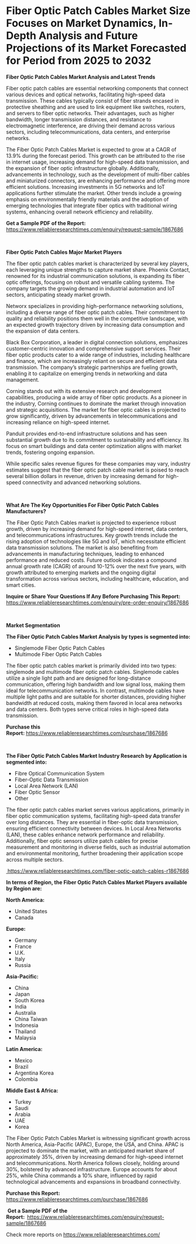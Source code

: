 <p><h1>Fiber Optic Patch Cables Market Size Focuses on Market Dynamics, In-Depth Analysis and Future Projections of its Market Forecasted for Period from 2025 to 2032</h1></p><p><strong>Fiber Optic Patch Cables Market Analysis and Latest Trends</strong></p>
<p><p>Fiber optic patch cables are essential networking components that connect various devices and optical networks, facilitating high-speed data transmission. These cables typically consist of fiber strands encased in protective sheathing and are used to link equipment like switches, routers, and servers to fiber optic networks. Their advantages, such as higher bandwidth, longer transmission distances, and resistance to electromagnetic interference, are driving their demand across various sectors, including telecommunications, data centers, and enterprise networks.</p><p>The Fiber Optic Patch Cables Market is expected to grow at a CAGR of 13.9% during the forecast period. This growth can be attributed to the rise in internet usage, increasing demand for high-speed data transmission, and the expansion of fiber optic infrastructure globally. Additionally, advancements in technology, such as the development of multi-fiber cables and miniaturized connectors, are enhancing performance and offering more efficient solutions. Increasing investments in 5G networks and IoT applications further stimulate the market. Other trends include a growing emphasis on environmentally friendly materials and the adoption of emerging technologies that integrate fiber optics with traditional wiring systems, enhancing overall network efficiency and reliability.</p></p>
<p><strong>Get a Sample PDF of the Report:&nbsp;</strong> <a href="https://www.reliableresearchtimes.com/enquiry/request-sample/1867686?utm_campaign=2455&utm_medium=2&utm_source=Github&utm_content=ia&utm_term=13022025&utm_id=fiber-optic-patch-cables">https://www.reliableresearchtimes.com/enquiry/request-sample/1867686</a></p>
<p>&nbsp;</p>
<p><strong>Fiber Optic Patch Cables Major Market Players</strong></p>
<p><p>The fiber optic patch cables market is characterized by several key players, each leveraging unique strengths to capture market share. Phoenix Contact, renowned for its industrial communication solutions, is expanding its fiber optic offerings, focusing on robust and versatile cabling systems. The company targets the growing demand in industrial automation and IoT sectors, anticipating steady market growth.</p><p>Networx specializes in providing high-performance networking solutions, including a diverse range of fiber optic patch cables. Their commitment to quality and reliability positions them well in the competitive landscape, with an expected growth trajectory driven by increasing data consumption and the expansion of data centers.</p><p>Black Box Corporation, a leader in digital connection solutions, emphasizes customer-centric innovation and comprehensive support services. Their fiber optic products cater to a wide range of industries, including healthcare and finance, which are increasingly reliant on secure and efficient data transmission. The company’s strategic partnerships are fueling growth, enabling it to capitalize on emerging trends in networking and data management.</p><p>Corning stands out with its extensive research and development capabilities, producing a wide array of fiber optic products. As a pioneer in the industry, Corning continues to dominate the market through innovation and strategic acquisitions. The market for fiber optic cables is projected to grow significantly, driven by advancements in telecommunications and increasing reliance on high-speed internet.</p><p>Panduit provides end-to-end infrastructure solutions and has seen substantial growth due to its commitment to sustainability and efficiency. Its focus on smart buildings and data center optimization aligns with market trends, fostering ongoing expansion.</p><p>While specific sales revenue figures for these companies may vary, industry estimates suggest that the fiber optic patch cable market is poised to reach several billion dollars in revenue, driven by increasing demand for high-speed connectivity and advanced networking solutions.</p></p>
<p>&nbsp;</p>
<p><strong>What Are The Key Opportunities For Fiber Optic Patch Cables Manufacturers?</strong></p>
<p><p>The Fiber Optic Patch Cables market is projected to experience robust growth, driven by increasing demand for high-speed internet, data centers, and telecommunications infrastructures. Key growth trends include the rising adoption of technologies like 5G and IoT, which necessitate efficient data transmission solutions. The market is also benefiting from advancements in manufacturing techniques, leading to enhanced performance and reduced costs. Future outlook indicates a compound annual growth rate (CAGR) of around 10-12% over the next five years, with growth attributed to emerging markets and the ongoing digital transformation across various sectors, including healthcare, education, and smart cities.</p></p>
<p><strong>Inquire or Share Your Questions If Any Before Purchasing This Report:</strong> <a href="https://www.reliableresearchtimes.com/enquiry/pre-order-enquiry/1867686?utm_campaign=2455&utm_medium=2&utm_source=Github&utm_content=ia&utm_term=13022025&utm_id=fiber-optic-patch-cables">https://www.reliableresearchtimes.com/enquiry/pre-order-enquiry/1867686</a></p>
<p>&nbsp;</p>
<p><strong>Market Segmentation</strong></p>
<p><strong>The Fiber Optic Patch Cables Market Analysis by types is segmented into:</strong></p>
<p><ul><li>Singlemode Fiber Optic Patch Cables</li><li>Multimode Fiber Optic Patch Cables</li></ul></p>
<p><p>The fiber optic patch cables market is primarily divided into two types: singlemode and multimode fiber optic patch cables. Singlemode cables utilize a single light path and are designed for long-distance communication, offering high bandwidth and low signal loss, making them ideal for telecommunication networks. In contrast, multimode cables have multiple light paths and are suitable for shorter distances, providing higher bandwidth at reduced costs, making them favored in local area networks and data centers. Both types serve critical roles in high-speed data transmission.</p></p>
<p><strong>Purchase this Report:&nbsp;</strong><a href="https://www.reliableresearchtimes.com/purchase/1867686?utm_campaign=2455&utm_medium=2&utm_source=Github&utm_content=ia&utm_term=13022025&utm_id=fiber-optic-patch-cables">https://www.reliableresearchtimes.com/purchase/1867686</a></p>
<p>&nbsp;</p>
<p><strong>The Fiber Optic Patch Cables Market Industry Research by Application is segmented into:</strong></p>
<p><ul><li>Fibre Optical Communication System</li><li>Fiber-Optic Data Transmission</li><li>Local Area Network (LAN)</li><li>Fiber Optic Sensor</li><li>Other</li></ul></p>
<p><p>The fiber optic patch cables market serves various applications, primarily in fiber optic communication systems, facilitating high-speed data transfer over long distances. They are essential in fiber-optic data transmission, ensuring efficient connectivity between devices. In Local Area Networks (LAN), these cables enhance network performance and reliability. Additionally, fiber optic sensors utilize patch cables for precise measurement and monitoring in diverse fields, such as industrial automation and environmental monitoring, further broadening their application scope across multiple sectors.</p></p>
<p><a href="https://www.reliableresearchtimes.com/fiber-optic-patch-cables-r1867686?utm_campaign=2455&utm_medium=2&utm_source=Github&utm_content=ia&utm_term=13022025&utm_id=fiber-optic-patch-cables">&nbsp;https://www.reliableresearchtimes.com/fiber-optic-patch-cables-r1867686</a></p>
<p><strong>In terms of Region, the Fiber Optic Patch Cables Market Players available by Region are:</strong></p>
<p>
    <p> <strong> North America: </strong>
        <ul>
            <li>United States</li>
            <li>Canada</li>
        </ul>
        </p> 
    <p> <strong> Europe: </strong>
        <ul>
            <li>Germany</li>
            <li>France</li>
            <li>U.K.</li>
            <li>Italy</li>
            <li>Russia</li>
        </ul>
        </p> 
    <p> <strong> Asia-Pacific: </strong>
        <ul>
            <li>China</li>
            <li>Japan</li>
            <li>South Korea</li>
            <li>India</li>
            <li>Australia</li>
            <li>China Taiwan</li>
            <li>Indonesia</li>
            <li>Thailand</li>
            <li>Malaysia</li>
        </ul>
        </p> 
    <p> <strong> Latin America: </strong>
        <ul>
            <li>Mexico</li>
            <li>Brazil</li>
            <li>Argentina Korea</li>
            <li>Colombia</li>
        </ul>
        </p> 
    <p> <strong> Middle East & Africa: </strong>
        <ul>
            <li>Turkey</li>
            <li>Saudi</li>
            <li>Arabia</li>
            <li>UAE</li>
            <li>Korea</li>
        </ul>
    </p>
    </p>
<p><p>The Fiber Optic Patch Cables Market is witnessing significant growth across North America, Asia-Pacific (APAC), Europe, the USA, and China. APAC is projected to dominate the market, with an anticipated market share of approximately 35%, driven by increasing demand for high-speed internet and telecommunications. North America follows closely, holding around 30%, bolstered by advanced infrastructure. Europe accounts for about 25%, while China commands a 10% share, influenced by rapid technological advancements and expansions in broadband connectivity.</p></p>
<p><strong>Purchase this Report: </strong><a href="https://www.reliableresearchtimes.com/purchase/1867686?utm_campaign=2455&utm_medium=2&utm_source=Github&utm_content=ia&utm_term=13022025&utm_id=fiber-optic-patch-cables">https://www.reliableresearchtimes.com/purchase/1867686</a></p>
<p>&nbsp;<strong>Get a Sample PDF of the Report:&nbsp;&nbsp;</strong><a href="https://www.reliableresearchtimes.com/enquiry/request-sample/1867686?utm_campaign=2455&utm_medium=2&utm_source=Github&utm_content=ia&utm_term=13022025&utm_id=fiber-optic-patch-cables">https://www.reliableresearchtimes.com/enquiry/request-sample/1867686</a></p>
<p><strong></strong></p>
<p>Check more reports on <a href="https://www.reliableresearchtimes.com/?utm_campaign=2455&utm_medium=2&utm_source=Github&utm_content=ia&utm_term=13022025&utm_id=fiber-optic-patch-cables">https://www.reliableresearchtimes.com/</a></p>